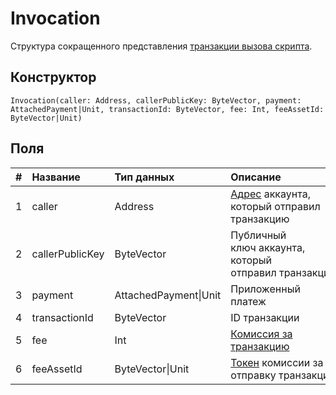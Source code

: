 # Invocation

Структура сокращенного представления [транзакции вызова скрипта](/blockchain/transaction-type/invoke-script-transaction.md).

## Конструктор

``` ride
Invocation(caller: Address, callerPublicKey: ByteVector, payment: AttachedPayment|Unit, transactionId: ByteVector, fee: Int, feeAssetId: ByteVector|Unit)
```

## Поля

|   #   | Название | Тип данных | Описание |
| :--- | :--- | :--- | :--- |
| 1 | caller | Address | [Адрес](/blockchain/address.md) аккаунта, который отправил транзакцию |
| 2 | callerPublicKey | ByteVector | Публичный ключ аккаунта, который отправил транзакцию |
| 3 | payment | AttachedPayment&#124;Unit | Приложенный платеж |
| 4 | transactionId | ByteVector | ID транзакции |
| 5 | fee | Int | [Комиссия за транзакцию](/blockchain/transaction-fee.md) |
| 6 | feeAssetId | ByteVector&#124;Unit | [Токен](/blockchain/token.md) комиссии за отправку транзакции |
